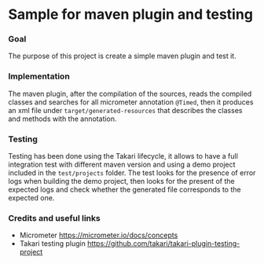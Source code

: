 # Sample for maven plugin and testing

### Goal

The purpose of this project is create a simple maven plugin and test it.

### Implementation

The maven plugin, after the compilation of the sources, reads the compiled classes and searches for all micrometer annotation `@Timed`, then it produces an xml file under `target/generated-resources` that describes the classes and methods with the annotation.

### Testing

Testing has been done using the Takari lifecycle, it allows to have a full integration test with different maven version and using a demo project included in the `test/projects` folder. The test looks for the presence of error logs when building the demo project, then looks for the present of the expected logs and check whether the generated file corresponds to the expected one.

### Credits and useful links

* Micrometer https://micrometer.io/docs/concepts
* Takari testing plugin https://github.com/takari/takari-plugin-testing-project
